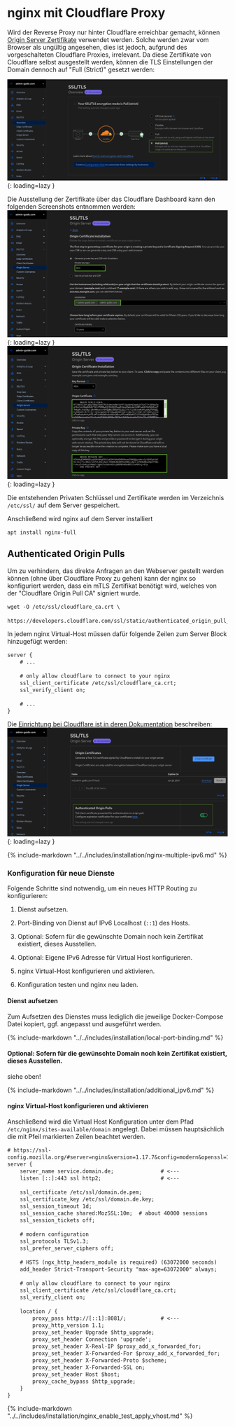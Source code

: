 # nginx mit Cloudflare Proxy

Wird der Reverse Proxy nur hinter Cloudflare erreichbar gemacht, können [Origin Server Zertifikate](
https://developers.cloudflare.com/ssl/origin-configuration/origin-ca/) verwendet werden. Solche
werden zwar vom Browser als ungültig angesehen, dies ist jedoch, aufgrund des vorgeschalteten Cloudflare Proxies,
irrelevant. Da diese Zertifikate von Cloudflare selbst ausgestellt werden, können die TLS Einstellungen
der Domain dennoch auf "Full (Strict)" gesetzt werden:

![Cloudflare Full (Strict) TLS Settings](../img/installation/cloudflare_strict-tls.png){: loading=lazy }

Die Ausstellung der Zertifikate über das Cloudflare Dashboard kann den folgenden Screenshots entnommen werden:
![Cloudflare Origin Server Zertifikatserstellung](../img/installation/cloudflare_origin-cert.png){: loading=lazy }
![Cloudflare Origin Server Zertifikatserstellung](../img/installation/cloudflare_origin-cert2.png){: loading=lazy }

Die entstehenden Privaten Schlüssel und Zertifikate werden im Verzeichnis `/etc/ssl/` auf dem Server gespeichert.

Anschließend wird nginx auf dem Server installiert

```shell
apt install nginx-full
```

## Authenticated Origin Pulls

Um zu verhindern, das direkte Anfragen an den Webserver gestellt werden können (ohne
über Cloudflare Proxy zu gehen) kann der nginx so konfiguriert werden, dass ein mTLS
Zertifikat benötigt wird, welches von der "Cloudflare Origin Pull CA" signiert wurde.

```shell
wget -O /etc/ssl/cloudflare_ca.crt \
    https://developers.cloudflare.com/ssl/static/authenticated_origin_pull_ca.pem
```

In jedem nginx Virtual-Host müssen dafür folgende Zeilen zum Server Block hinzugefügt werden:

```nginx
server {
    # ...
    
    # only allow cloudflare to connect to your nginx
    ssl_client_certificate /etc/ssl/cloudflare_ca.crt;
    ssl_verify_client on;

    # ...
}
```

Die [Einrichtung bei Cloudflare ist in deren Dokumentation](https://developers.cloudflare.com/ssl/origin-configuration/authenticated-origin-pull/set-up)
beschreiben:
![Cloudflare Origin Pull](../img/installation/cloudflare_origin-pull.png){: loading=lazy }

{% include-markdown "../../includes/installation/nginx-multiple-ipv6.md" %}

### Konfiguration für neue Dienste

Folgende Schritte sind notwendig, um ein neues HTTP Routing zu konfigurieren:

1. Dienst aufsetzen.

2. Port-Binding von Dienst auf IPv6 Localhost (`::1`) des Hosts.

3. Optional: Sofern für die gewünschte Domain noch kein Zertifikat existiert, dieses Ausstellen.

4. Optional: Eigene IPv6 Adresse für Virtual Host konfigurieren.

5. nginx Virtual-Host konfigurieren und aktivieren.

6. Konfiguration testen und nginx neu laden.

#### Dienst aufsetzen

Zum Aufsetzen des Dienstes muss lediglich die jeweilige Docker-Compose Datei kopiert, ggf. angepasst und ausgeführt
werden.

{% include-markdown "../../includes/installation/local-port-binding.md" %}

#### Optional: Sofern für die gewünschte Domain noch kein Zertifikat existiert, dieses Ausstellen.

siehe oben!

{% include-markdown "../../includes/installation/additional_ipv6.md" %}

#### nginx Virtual-Host konfigurieren und aktivieren

Anschließend wird die Virtual Host Konfiguration unter dem Pfad
`/etc/nginx/sites-available/domain` angelegt. Dabei müssen hauptsächlich die
mit Pfeil markierten Zeilen beachtet werden.

```nginx
# https://ssl-config.mozilla.org/#server=nginx&version=1.17.7&config=modern&openssl=1.1.1d&guideline=5.6
server {
    server_name service.domain.de;               # <---
    listen [::]:443 ssl http2;                   # <---

    ssl_certificate /etc/ssl/domain.de.pem;
    ssl_certificate_key /etc/ssl/domain.de.key;
    ssl_session_timeout 1d;
    ssl_session_cache shared:MozSSL:10m;  # about 40000 sessions
    ssl_session_tickets off;

    # modern configuration
    ssl_protocols TLSv1.3;
    ssl_prefer_server_ciphers off;

    # HSTS (ngx_http_headers_module is required) (63072000 seconds)
    add_header Strict-Transport-Security "max-age=63072000" always;

    # only allow cloudflare to connect to your nginx
    ssl_client_certificate /etc/ssl/cloudflare_ca.crt;
    ssl_verify_client on;

    location / {
        proxy_pass http://[::1]:8081/;           # <---
        proxy_http_version 1.1;
        proxy_set_header Upgrade $http_upgrade;
        proxy_set_header Connection 'upgrade';
        proxy_set_header X-Real-IP $proxy_add_x_forwarded_for;
        proxy_set_header X-Forwarded-For $proxy_add_x_forwarded_for;
        proxy_set_header X-Forwarded-Proto $scheme;
        proxy_set_header X-Forwarded-SSL on;
        proxy_set_header Host $host;
        proxy_cache_bypass $http_upgrade;
    }
}
```

{% include-markdown "../../includes/installation/nginx_enable_test_apply_vhost.md" %}
